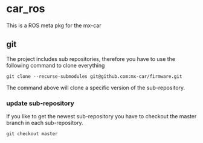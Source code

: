 # car_ros
This is a ROS meta pkg for the mx-car
## git
The project includes sub repositories, therefore you have to use the following command to clone everything
```
git clone --recurse-submodules git@github.com:mx-car/firmware.git
```
The command above will clone a specific version of the sub-repository. 
### update sub-repository
If you like to get the newest sub-repository you have to checkout the master branch in each sub-repository.
```
git checkout master
```
